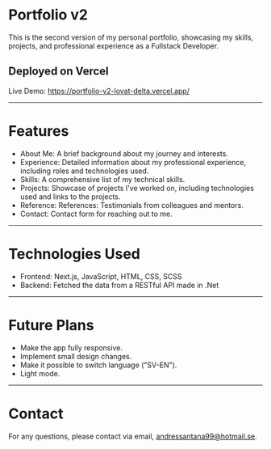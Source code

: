 # Portfolio v2

This is the second version of my personal portfolio, showcasing my skills, projects, and professional experience as a Fullstack Developer.

## Deployed on Vercel
Live Demo: https://portfolio-v2-lovat-delta.vercel.app/
***

# Features 
* About Me: A brief background about my journey and interests.
* Experience: Detailed information about my professional experience, including roles and technologies used.
* Skills: A comprehensive list of my technical skills.
* Projects: Showcase of projects I've worked on, including technologies used and links to the projects.
* Reference: References: Testimonials from colleagues and mentors.
* Contact: Contact form for reaching out to me.
***

# Technologies Used
* Frontend: Next.js, JavaScript, HTML, CSS, SCSS
* Backend: Fetched the data from a RESTful API made in .Net
***

# Future Plans
* Make the app fully responsive.
* Implement small design changes.
* Make it possible to switch language ("SV-EN").
* Light mode.
***

# Contact
For any questions, please contact via email, andressantana99@hotmail.se.
